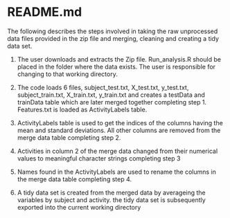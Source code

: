 README.md
========================================================

The following describes the steps involved in taking the raw unprocessed data files 
provided in the zip file and merging, cleaning and creating a tidy data set.

1. The user downloads and extracts the Zip file. Run_analysis.R should be placed in
the folder where the data exists. The user is responsible for changing to that working
directory.

2. The code loads 6 files, subject_test.txt, X_test.txt, y_test.txt, 
subject_train.txt, X_train.txt, y_train.txt and creates a testData and trainData 
table which are later merged together completing step 1. Features.txt is loaded as
ActivityLabels table.

3. ActivityLabels table is used to get the indices of the columns having the mean and
standard deviations. All other columns are removed from the merge data table
completing step 2. 

3. Activities in column 2 of the merge data changed from their numerical values to
meaningful character strings completing step 3

4. Names found in the ActivityLabels are used to rename the columns in the merge
data table completing step 4.

5. A tidy data set is created from the merged data by averageing the variables by
subject and activity. the tidy data set is subsequently exported into the current
working directory 

